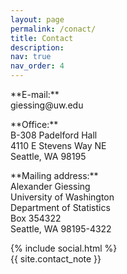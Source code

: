```yaml
---
layout: page
permalink: /conact/
title: Contact
description: 
nav: true
nav_order: 4
---
```


<p> **E-mail:** <br>
giessing@uw.edu </p>

<p> **Office:** <br>
B-308 Padelford Hall <br>
4110 E Stevens Way NE <br>
Seattle, WA 98195 </p>

<p> **Mailing address:** <br>
Alexander Giessing <br>
University of Washington <br>
Department of Statistics <br>
Box 354322 <br>
Seattle, WA 98195-4322 </p>

<div class="social">
  <div class="contact-icons">
    {% include social.html %}
  </div>

  <div class="contact-note">
    {{ site.contact_note }}
  </div>

</div>
